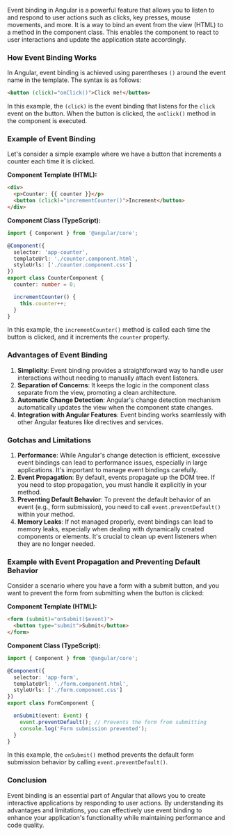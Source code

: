 Event binding in Angular is a powerful feature that allows you to listen to and respond to user actions such as clicks, key presses, mouse movements, and more. It is a way to bind an event from the view (HTML) to a method in the component class. This enables the component to react to user interactions and update the application state accordingly.

### How Event Binding Works

In Angular, event binding is achieved using parentheses `()` around the event name in the template. The syntax is as follows:

```html
<button (click)="onClick()">Click me!</button>
```

In this example, the `(click)` is the event binding that listens for the `click` event on the button. When the button is clicked, the `onClick()` method in the component is executed.

### Example of Event Binding

Let's consider a simple example where we have a button that increments a counter each time it is clicked.

**Component Template (HTML):**

```html
<div>
  <p>Counter: {{ counter }}</p>
  <button (click)="incrementCounter()">Increment</button>
</div>
```

**Component Class (TypeScript):**

```typescript
import { Component } from '@angular/core';

@Component({
  selector: 'app-counter',
  templateUrl: './counter.component.html',
  styleUrls: ['./counter.component.css']
})
export class CounterComponent {
  counter: number = 0;

  incrementCounter() {
    this.counter++;
  }
}
```

In this example, the `incrementCounter()` method is called each time the button is clicked, and it increments the `counter` property.

### Advantages of Event Binding

1. **Simplicity**: Event binding provides a straightforward way to handle user interactions without needing to manually attach event listeners.
2. **Separation of Concerns**: It keeps the logic in the component class separate from the view, promoting a clean architecture.
3. **Automatic Change Detection**: Angular's change detection mechanism automatically updates the view when the component state changes.
4. **Integration with Angular Features**: Event binding works seamlessly with other Angular features like directives and services.

### Gotchas and Limitations

1. **Performance**: While Angular's change detection is efficient, excessive event bindings can lead to performance issues, especially in large applications. It's important to manage event bindings carefully.
2. **Event Propagation**: By default, events propagate up the DOM tree. If you need to stop propagation, you must handle it explicitly in your method.
3. **Preventing Default Behavior**: To prevent the default behavior of an event (e.g., form submission), you need to call `event.preventDefault()` within your method.
4. **Memory Leaks**: If not managed properly, event bindings can lead to memory leaks, especially when dealing with dynamically created components or elements. It's crucial to clean up event listeners when they are no longer needed.

### Example with Event Propagation and Preventing Default Behavior

Consider a scenario where you have a form with a submit button, and you want to prevent the form from submitting when the button is clicked:

**Component Template (HTML):**

```html
<form (submit)="onSubmit($event)">
  <button type="submit">Submit</button>
</form>
```

**Component Class (TypeScript):**

```typescript
import { Component } from '@angular/core';

@Component({
  selector: 'app-form',
  templateUrl: './form.component.html',
  styleUrls: ['./form.component.css']
})
export class FormComponent {

  onSubmit(event: Event) {
    event.preventDefault(); // Prevents the form from submitting
    console.log('Form submission prevented');
  }
}
```

In this example, the `onSubmit()` method prevents the default form submission behavior by calling `event.preventDefault()`.

### Conclusion

Event binding is an essential part of Angular that allows you to create interactive applications by responding to user actions. By understanding its advantages and limitations, you can effectively use event binding to enhance your application's functionality while maintaining performance and code quality.
